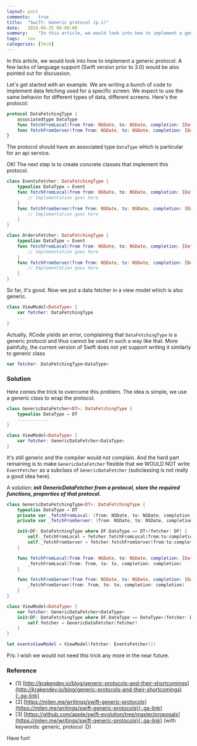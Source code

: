 ```yaml
---
layout: post
comments:   true
title:  "Swift: Generic protocol (p.1)"
date:   2016-06-25 00:00:00
summary:    "In this article, we would look into how to implement a generic protocol. A few lacks of language support (Swift version prior to 3.0) would be also pointed out for discussion."
tags:   ios
categories: [Tech]
---
```


In this article, we would look into how to implement a generic protocol. A few lacks of language support (Swift version prior to 3.0) would be also pointed out for discussion.

Let's get started with an example. We are writing a bunch of code to implement data fetching used for a specific screen. We expect to use the same behavior for different types of data, different screens. Here's the protocol:
```swift
protocol DataFetchingType {
    associatedtype DataType
    func fetchFromLocal(from from: NSDate, to: NSDate, completion: [DataType]? -> Void)
    func fetchFromServer(from from: NSDate, to: NSDate, completion: [DataType]? -> Void)
}
```
The protocol should have an associated type `DataType` which is particular for an api service.

OK! The next step is to create concrete classes that implement this protocol.
```swift
class EventsFetcher: DataFetchingType {
    typealias DataType = Event
    func fetchFromLocal(from from: NSDate, to: NSDate, completion: [DataType]? -> Void) {
        // Implementation goes here
    }
    func fetchFromServer(from from: NSDate, to: NSDate, completion: [DataType]? -> Void) {
        // Implementation goes here
    }
}

class OrdersFetcher: DataFetchingType {
    typealias DataType = Event
    func fetchFromLocal(from from: NSDate, to: NSDate, completion: [DataType]? -> Void) {
        // Implementation goes here
    }
    func fetchFromServer(from from: NSDate, to: NSDate, completion: [DataType]? -> Void) {
        // Implementation goes here
    }
}
```
So far, it's good. Now we put a data fetcher in a view model which is also generic.
```swift
class ViewModel<DataType> {
    var fetcher: DataFetchingType
    ...
}
```
Actually, XCode yields an error, complaining that `DataFetchingType` is a generic protocol and thus cannot be used in such a way like that. More painfully, the current version of Swift does not yet support writing it similarly to generic class

```swift
var fetcher: DataFetchingType<DataType>
```

### Solution

Here comes the trick to overcome this problem. The idea is simple, we use a generic class to wrap the protocol.
```swift
class GenericDataFetcher<DT>: DataFetchingType {
    typealias DataType = DT
    ............
}

class ViewModel<DataType> {
    var fetcher: GenericDataFetcher<DataType>
}

```
It's still generic and the compiler would not complain. And the hard part remaining is to make `GenericDataFetcher` flexible that we WOULD NOT write `EventFetcher` as a subclass of `GenericDataFetcher` (subclassing is not really a good idea here).

A solution: ***init GenericDataFetcher from a protocol, store the required functions, properties of that protocol.***

```swift
class GenericDataFetchingType<DT>: DataFetchingType {
    typealias DataType = DT
    private var _fetchFromLocal: (from: NSDate, to: NSDate, completion: [DT]? -> Void) -> Void
    private var _fetchFromServer: (from: NSDate, to: NSDate, completion: [DT]? -> Void) -> Void

    init<DF: DataFetchingType where DF.DataType == DT>(fetcher: DF) {
        self._fetchFromLocal = fetcher.fetchFromLocal(from:to:completion:)
        self._fetchFromServer = fetcher.fetchFromServer(from:to:completion:)
    }

    func fetchFromLocal(from from: NSDate, to: NSDate, completion: [DataType]? -> Void) {
        _fetchFromLocal(from: from, to: to, completion: completion)
    }

    func fetchFromServer(from from: NSDate, to: NSDate, completion: [DataType]? -> Void) {
        _fetchFromServer(from: from, to: to, completion: completion)
    }
}
```

```swift
class ViewModel<DataType> {
    var fetcher: GenericDataFetcher<DataType>
    init<DF: DataFetchingType where DF.DataType == DataType>(fetcher: DF) {
        self.fetcher = GenericDataFetcher(fetcher)
    }
}

let eventsViewModel = ViewModel(fetcher: EventsFetcher())
```
P/s: I wish we would not need this trick any more in the near future.

### Reference
- [1] [http://krakendev.io/blog/generic-protocols-and-their-shortcomings](http://krakendev.io/blog/generic-protocols-and-their-shortcomings){:.ga-link}
- [2] [https://milen.me/writings/swift-generic-protocols](https://milen.me/writings/swift-generic-protocols){:.ga-link}
- [3] [https://github.com/apple/swift-evolution/tree/master/proposals](https://milen.me/writings/swift-generic-protocols){:.ga-link} (with keywords: generic, protocol :D)

Have fun!